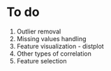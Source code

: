 # To do

1. Outlier removal
2. Missing values handling
3. Feature visualization - distplot
4. Other types of correlation
5. Feature selection

